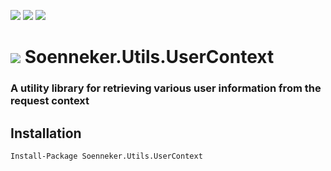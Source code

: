 [![](https://img.shields.io/nuget/v/Soenneker.Utils.UserContext.svg?style=for-the-badge)](https://www.nuget.org/packages/Soenneker.Utils.UserContext/)
[![](https://img.shields.io/github/actions/workflow/status/soenneker/soenneker.utils.usercontext/publish-package.yml?style=for-the-badge)](https://github.com/soenneker/soenneker.utils.usercontext/actions/workflows/publish-package.yml)
[![](https://img.shields.io/nuget/dt/Soenneker.Utils.UserContext.svg?style=for-the-badge)](https://www.nuget.org/packages/Soenneker.Utils.UserContext/)

# ![](https://user-images.githubusercontent.com/4441470/224455560-91ed3ee7-f510-4041-a8d2-3fc093025112.png) Soenneker.Utils.UserContext
### A utility library for retrieving various user information from the request context

## Installation

```
Install-Package Soenneker.Utils.UserContext
```

